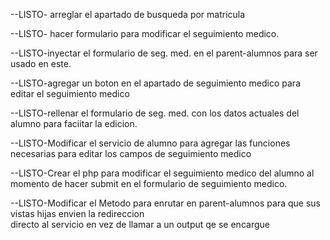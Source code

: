 
--LISTO- arreglar el apartado de busqueda por matricula 

--LISTO- hacer formulario para modificar el seguimiento medico.

--LISTO-inyectar el formulario de seg. med. en el parent-alumnos para ser usado en este.

--LISTO-agregar un boton en el apartado de seguimiento medico para editar el seguimiento medico

--LISTO-rellenar el formulario de seg. med. con los datos actuales del alumno para faciitar la edicion.



--LISTO-Modificar el servicio de alumno para agregar las funciones necesarias para editar los campos de seguimiento medico

--LISTO-Crear el php para modificar el seguimiento medico del alumno al momento de hacer submit 
    en el formulario de seguimiento medico.

--LISTO-Modificar el Metodo para enrutar en parent-alumnos para que sus vistas hijas envien la redireccion        
    directo al servicio en vez de llamar a un output qe se encargue
